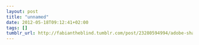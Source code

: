 ```yaml
---
layout: post
title: "unnamed"
date: 2012-05-18T09:12:41+02:00
tags: []
tumblr_url: http://fabiantheblind.tumblr.com/post/23280594994/adobe-shadow-labs-release-adobe-r-shadow-is-a
---
```

